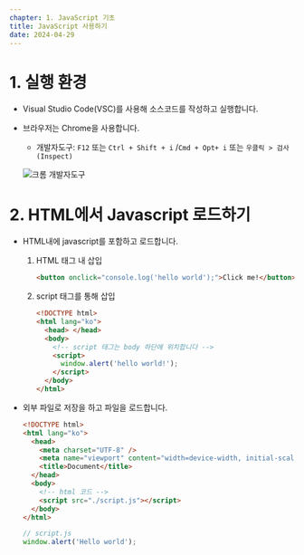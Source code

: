 ```yaml
---
chapter: 1. JavaScript 기초
title: JavaScript 사용하기
date: 2024-04-29
---
```


# 1. 실행 환경

- Visual Studio Code(VSC)를 사용해 소스코드를 작성하고 실행합니다.
- 브라우저는 Chrome을 사용합니다.

  - 개발자도구: `F12` 또는 `Ctrl + Shift + i` /`Cmd + Opt+ i` 또는 `우클릭 > 검사(Inspect)`

  ![크롬 개발자도구](/images/javascript/chapter01/02-1.png)

# 2. HTML에서 Javascript 로드하기

- HTML내에 javascript를 포함하고 로드합니다.

  1. HTML 태그 내 삽입

     ```html
     <button onclick="console.log('hello world');">Click me!</button>
     ```

  2. script 태그를 통해 삽입

     ```html
     <!DOCTYPE html>
     <html lang="ko">
       <head> </head>
       <body>
         <!-- script 태그는 body 하단에 위치합니다 -->
         <script>
           window.alert('hello world!');
         </script>
       </body>
     </html>
     ```

- 외부 파일로 저장을 하고 파일을 로드합니다.

  ```html
  <!DOCTYPE html>
  <html lang="ko">
    <head>
      <meta charset="UTF-8" />
      <meta name="viewport" content="width=device-width, initial-scale=1.0" />
      <title>Document</title>
    </head>
    <body>
      <!-- html 코드 -->
      <script src="./script.js"></script>
    </body>
  </html>
  ```

  ```js
  // script.js
  window.alert('Hello world');
  ```
